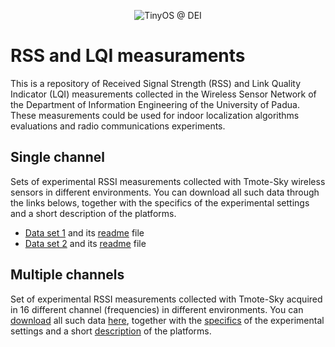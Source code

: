 <p align="center">
<img src="https://dl.dropboxusercontent.com/u/4933731/tinyosdei-logo-small.jpg" alt="TinyOS @ DEI" />
</a>
</p>


# RSS and LQI measuraments

This is a repository of Received Signal Strength (RSS) and Link Quality Indicator (LQI) measurements collected in the Wireless Sensor Network of the Department of Information Engineering of the University of Padua. These measurements could be used for indoor localization algorithms evaluations and radio communications experiments.

## Single channel

Sets of experimental RSSI measurements collected with Tmote-Sky wireless sensors in different environments. You can download all such data through the links belows, together with the specifics of the experimental settings and a short description of the platforms.

 * [Data set 1](https://github.com/r4m/rssi-data/blob/master/20101109/20101109_Automatica_Fixed_Sensor_Campaign_PUBLIC.zip) and its [readme](https://github.com/r4m/rssi-data/blob/master/20101109/README_20101109.txt) file
 * [Data set 2](https://github.com/r4m/rssi-data/blob/master/20101109/20101109_Automatica_Fixed_Sensor_Campaign_PUBLIC.zip) and its [readme](https://github.com/r4m/rssi-data/blob/master/20101109/README_20101109.txt) file

## Multiple channels

Set of experimental RSSI measurements collected with Tmote-Sky acquired in 16 different channel (frequencies) in different environments. You can [download](https://github.com/r4m/rssi-data/blob/master/20110414/20110414_Automatica_Fixed_Sensor_Campaign_16_Channels_PUBLIC.zip) all such data [here](https://github.com/r4m/rssi-data/blob/master/20110414/20110414_Automatica_Fixed_Sensor_Campaign_16_Channels_PUBLIC.zip), together with the [specifics](https://github.com/r4m/rssi-data/blob/master/20110414/README_20110414.txt) of the experimental settings and a short [description](https://github.com/r4m/rssi-data/blob/master/20110414/README_20110414.txt) of the platforms.

